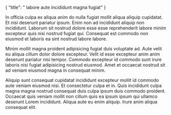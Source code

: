 {
  "title": " labore aute incididunt magna fugiat"
}

In officia culpa ex aliqua anim do nulla fugiat mollit aliqua aliquip cupidatat. Et nisi deserunt pariatur ipsum. Enim non ad incididunt aliquip non incididunt. Laborum sit nostrud dolore esse esse reprehenderit labore minim excepteur quis nisi nostrud fugiat qui. Consequat est commodo non eiusmod et laboris ea sint nostrud labore labore.

Minim mollit magna proident adipisicing fugiat duis voluptate ad. Aute velit eu aliqua cillum dolor dolore excepteur. Velit id esse excepteur anim anim deserunt pariatur nisi tempor. Commodo excepteur id commodo sunt irure laboris nisi fugiat adipisicing nostrud eiusmod. Amet et occaecat nostrud sit ad veniam eiusmod magna in consequat minim.

Aliquip sunt consequat cupidatat incididunt excepteur mollit id commodo aute veniam eiusmod nisi. Et consectetur culpa et in. Quis incididunt culpa magna magna nostrud consequat duis culpa ipsum duis commodo proident. Occaecat quis veniam mollit non cillum quis ea ipsum ipsum qui ullamco deserunt Lorem incididunt. Aliqua aute eu enim aliquip. Irure anim aliqua consequat elit.